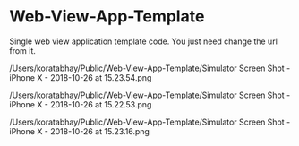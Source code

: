 # Web-View-App-Template
Single web view application template code. You just need change the url from it.


/Users/koratabhay/Public/Web-View-App-Template/Simulator Screen Shot - iPhone X - 2018-10-26 at 15.23.54.png


/Users/koratabhay/Public/Web-View-App-Template/Simulator Screen Shot - iPhone X - 2018-10-26 at 15.22.53.png


/Users/koratabhay/Public/Web-View-App-Template/Simulator Screen Shot - iPhone X - 2018-10-26 at 15.23.16.png
